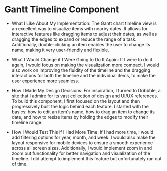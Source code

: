 # Gantt Timeline Component

- What I Like About My Implementation:
The Gantt chart timeline view is an excellent way to visualize items with nearby dates. It allows for interactive features like dragging items to adjust their dates, as well as dragging the edges to expand or reduce the range of a task. Additionally, double-clicking an item enables the user to change its name, making it very user-friendly and flexible.

-  What I Would Change if I Were Going to Do It Again:
If I were to do it again, I would focus on making the visualization more compact. I would also work on improving the fluidity of the timeline and the dragging interactions for both the timeline and the individual items, to make the user experience more seamless.

- How I Made My Design Decisions:
For inspiration, I turned to Dribbble, a site that I admire for its vast collection of design and UI/UX references. To build this component, I first focused on the layout and then progressively built the logic behind each feature. I started with the basics: how to edit an item's name, how to drag an item to change its date, and how to resize items by holding the edges to modify their timeline range.

- How I Would Test This if I Had More Time:
If I had more time, I would add filtering options for year, month, and week. I would also make the layout responsive for mobile devices to ensure a smooth experience across all screen sizes. Additionally, I would implement zoom in and zoom out functionality for better navigation and visualization of the timeline. I did attempt to implement this feature but unfortunately ran out of time.